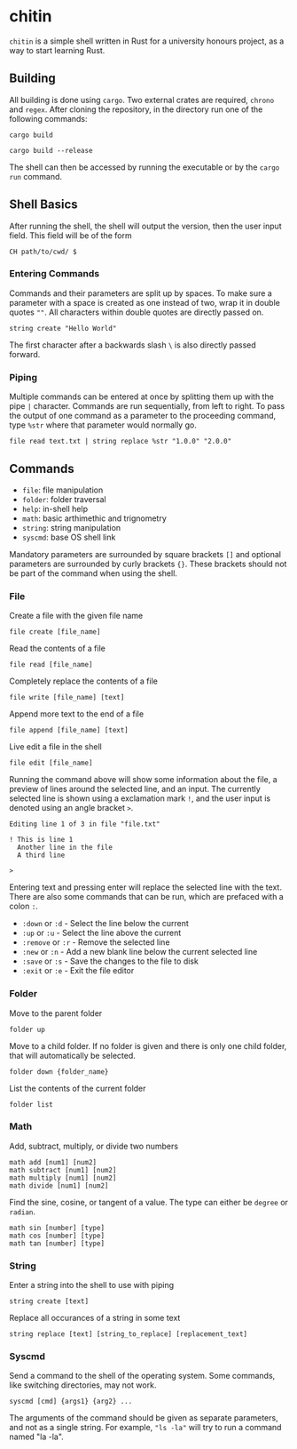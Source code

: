 # chitin

`chitin` is a simple shell written in Rust for a university honours project, as a way to start learning Rust.

## Building

All building is done using `cargo`. Two external crates are required, `chrono` and `regex`. After cloning the repository, in the directory run one of the following commands:

```shell
cargo build
```

```shell
cargo build --release
```

The shell can then be accessed by running the executable or by the `cargo run` command.

## Shell Basics

After running the shell, the shell will output the version, then the user input field. This field will be of the form

```shell
CH path/to/cwd/ $
```

### Entering Commands

Commands and their parameters are split up by spaces. To make sure a parameter with a space is created as one instead of two, wrap it in double quotes `""`. All characters within double quotes are directly passed on.

```shell
string create "Hello World"
```

The first character after a backwards slash `\` is also directly passed forward.

### Piping

Multiple commands can be entered at once by splitting them up with the pipe `|` character. Commands are run sequentially, from left to right. To pass the output of one command as a parameter to the proceeding command, type `%str` where that parameter would normally go.

```shell
file read text.txt | string replace %str "1.0.0" "2.0.0"
```

## Commands

- `file`: file manipulation
- `folder`: folder traversal
- `help`: in-shell help
- `math`: basic arthimethic and trignometry
- `string`: string manipulation
- `syscmd`: base OS shell link

Mandatory parameters are surrounded by square brackets `[]` and optional parameters are surrounded by curly brackets `{}`. These brackets should not be part of the command when using the shell.

### File

Create a file with the given file name

```shell
file create [file_name]
```

Read the contents of a file

```shell
file read [file_name]
```

Completely replace the contents of a file

```shell
file write [file_name] [text]
```

Append more text to the end of a file

```shell
file append [file_name] [text]
```

Live edit a file in the shell

```shell
file edit [file_name]
```

Running the command above will show some information about the file, a preview of lines around the selected line, and an input. The currently selected line is shown using a exclamation mark `!`, and the user input is denoted using an angle bracket `>`.

```shell
Editing line 1 of 3 in file "file.txt"

! This is line 1
  Another line in the file
  A third line

>
```

Entering text and pressing enter will replace the selected line with the text. There are also some commands that can be run, which are prefaced with a colon `:`.

- `:down` or `:d` - Select the line below the current
- `:up` or `:u` - Select the line above the current
- `:remove` or `:r` - Remove the selected line
- `:new` or `:n` - Add a new blank line below the current selected line
- `:save` or `:s` - Save the changes to the file to disk
- `:exit` or `:e` - Exit the file editor

### Folder

Move to the parent folder

```shell
folder up
```

Move to a child folder. If no folder is given and there is only one child folder, that will automatically be selected.

```shell
folder down {folder_name}
```

List the contents of the current folder

```shell
folder list
```

### Math

Add, subtract, multiply, or divide two numbers

```shell
math add [num1] [num2]
math subtract [num1] [num2]
math multiply [num1] [num2]
math divide [num1] [num2]
```

Find the sine, cosine, or tangent of a value. The type can either be `degree` or `radian`.

```shell
math sin [number] [type]
math cos [number] [type]
math tan [number] [type]
```

### String

Enter a string into the shell to use with piping

```shell
string create [text]
```

Replace all occurances of a string in some text

```shell
string replace [text] [string_to_replace] [replacement_text]
```

### Syscmd

Send a command to the shell of the operating system. Some commands, like switching directories, may not work.

```shell
syscmd [cmd] {args1} {arg2} ...
```

The arguments of the command should be given as separate parameters, and not as a single string. For example, `"ls -la"` will try to run a command named "la -la".
